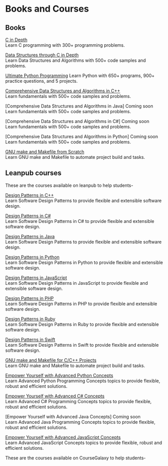 # Books and Courses

## Books

[C in Depth](https://www.amazon.in/C-Depth-Deepali-Srivastava/dp/8183330487)\
Learn C programming with 300+ programming problems.

[Data Structures through C in Depth](https://www.amazon.in/Data-Structures-Through-C-Depth/dp/8176567418)\
Learn Data Structures and Algorithms with 500+ code samples and problems.

[Ultimate Python Programming](https://www.amazon.in/Ultimate-Python-Programming-programs-questions/dp/935551655X)
Learn Python with 650+ programs, 900+ practice questions, and 5 projects.

[Comprehensive Data Structures and Algorithms in C++](https://www.amazon.in/Comprehensive-Data-Structures-Algorithms-fundamentals/dp/9365898579)\
Learn fundamentals with 500+ code samples and problems.

[Comprehensive Data Structures and Algorithms in Java] Coming soon\
Learn fundamentals with 500+ code samples and problems.

[Comprehensive Data Structures and Algorithms in C#] Coming soon\
Learn fundamentals with 500+ code samples and problems.

[Comprehensive Data Structures and Algorithms in Python] Coming soon\
Learn fundamentals with 500+ code samples and problems.

[GNU make and Makefile from Scratch](https://leanpub.com/gnu-make-makefile-scratch)\
Learn GNU make and Makefile to automate project build and tasks.

## Leanpub courses

These are the courses available on leanpub to help students-

[Design Patterns in C++](https://leanpub.com/c/design-patterns-c-plus-plus)\
Learn Software Design Patterns to provide flexible and extensible software design.

[Design Patterns in C#](https://leanpub.com/c/design-patterns-csharp)\
Learn Software Design Patterns in C# to provide flexible and extensible software design.

[Design Patterns in Java](https://leanpub.com/c/design-patterns-java)\
Learn Software Design Patterns to provide flexible and extensible software design.

[Design Patterns in Python](https://leanpub.com/c/design-patterns-python)\
Learn Software Design Patterns in Python to provide flexible and extensible software design.

[Design Patterns in JavaScript](https://leanpub.com/c/design-patterns-javascript)\
Learn Software Design Patterns in JavaScript to provide flexible and extensible software design.

[Design Patterns in PHP](https://leanpub.com/c/design-patterns-php)\
Learn Software Design Patterns in PHP to provide flexible and extensible software design.

[Design Patterns in Ruby](https://leanpub.com/c/design-patterns-ruby)\
Learn Software Design Patterns in Ruby to provide flexible and extensible software design.

[Design Patterns in Swift](https://leanpub.com/c/design-patterns-swift)\
Learn Software Design Patterns in Swift to provide flexible and extensible software design.

[GNU make and Makefile for C/C++ Projects](https://leanpub.com/c/gnu-make-makefile-c-cpp)\
Learn GNU make and Makefile to automate project build and tasks.

[Empower Yourself with Advanced Python Concepts](https://leanpub.com/c/advanced-python-programming-concepts)\
Learn Advanced Python Programming Concepts topics to provide flexible, robust and efficient solutions.

[Empower Yourself with Advanced C# Concepts](https://leanpub.com/c/advanced-csharp-programming-concepts)\
Learn Advanced C# Programming Concepts topics to provide flexible, robust and efficient solutions.

[Empower Yourself with Advanced Java Concepts] Coming soon\
Learn Advanced Java Programming Concepts topics to provide flexible, robust and efficient solutions.

[Empower Yourself with Advanced JavaScript Concepts](https://leanpub.com/c/advanced-javascript-concepts)\
Learn Advanced JavaScript Concepts topics to provide flexible, robust and efficient solutions.

These are the courses available on CourseGalaxy to help students-

